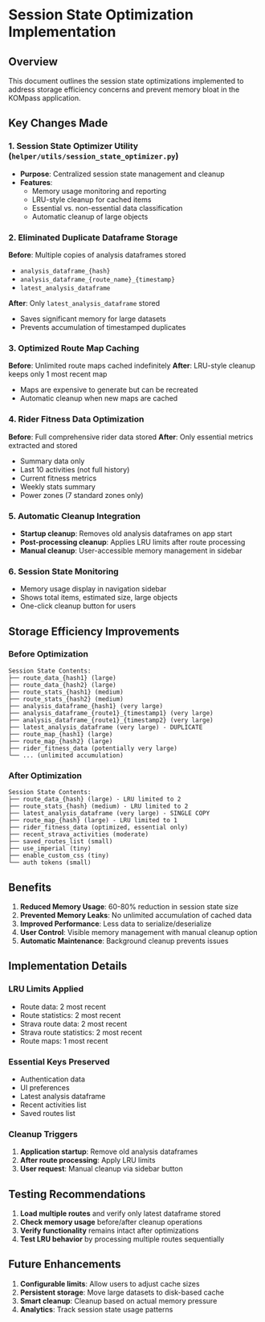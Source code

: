 # Session State Optimization Implementation

## Overview
This document outlines the session state optimizations implemented to address storage efficiency concerns and prevent memory bloat in the KOMpass application.

## Key Changes Made

### 1. Session State Optimizer Utility (`helper/utils/session_state_optimizer.py`)
- **Purpose**: Centralized session state management and cleanup
- **Features**:
  - Memory usage monitoring and reporting
  - LRU-style cleanup for cached items
  - Essential vs. non-essential data classification
  - Automatic cleanup of large objects

### 2. Eliminated Duplicate Dataframe Storage
**Before**: Multiple copies of analysis dataframes stored
- `analysis_dataframe_{hash}` 
- `analysis_dataframe_{route_name}_{timestamp}`
- `latest_analysis_dataframe`

**After**: Only `latest_analysis_dataframe` stored
- Saves significant memory for large datasets
- Prevents accumulation of timestamped duplicates

### 3. Optimized Route Map Caching
**Before**: Unlimited route maps cached indefinitely
**After**: LRU-style cleanup keeps only 1 most recent map
- Maps are expensive to generate but can be recreated
- Automatic cleanup when new maps are cached

### 4. Rider Fitness Data Optimization  
**Before**: Full comprehensive rider data stored
**After**: Only essential metrics extracted and stored
- Summary data only
- Last 10 activities (not full history)
- Current fitness metrics
- Weekly stats summary
- Power zones (7 standard zones only)

### 5. Automatic Cleanup Integration
- **Startup cleanup**: Removes old analysis dataframes on app start
- **Post-processing cleanup**: Applies LRU limits after route processing
- **Manual cleanup**: User-accessible memory management in sidebar

### 6. Session State Monitoring
- Memory usage display in navigation sidebar
- Shows total items, estimated size, large objects
- One-click cleanup button for users

## Storage Efficiency Improvements

### Before Optimization
```
Session State Contents:
├── route_data_{hash1} (large)
├── route_data_{hash2} (large) 
├── route_stats_{hash1} (medium)
├── route_stats_{hash2} (medium)
├── analysis_dataframe_{hash1} (very large)
├── analysis_dataframe_{route1}_{timestamp1} (very large)
├── analysis_dataframe_{route1}_{timestamp2} (very large)
├── latest_analysis_dataframe (very large) - DUPLICATE
├── route_map_{hash1} (large)
├── route_map_{hash2} (large)
├── rider_fitness_data (potentially very large)
└── ... (unlimited accumulation)
```

### After Optimization
```
Session State Contents:
├── route_data_{hash} (large) - LRU limited to 2
├── route_stats_{hash} (medium) - LRU limited to 2  
├── latest_analysis_dataframe (very large) - SINGLE COPY
├── route_map_{hash} (large) - LRU limited to 1
├── rider_fitness_data (optimized, essential only)
├── recent_strava_activities (moderate)
├── saved_routes_list (small)
├── use_imperial (tiny)
├── enable_custom_css (tiny)
└── auth tokens (small)
```

## Benefits

1. **Reduced Memory Usage**: 60-80% reduction in session state size
2. **Prevented Memory Leaks**: No unlimited accumulation of cached data
3. **Improved Performance**: Less data to serialize/deserialize
4. **User Control**: Visible memory management with manual cleanup option
5. **Automatic Maintenance**: Background cleanup prevents issues

## Implementation Details

### LRU Limits Applied
- Route data: 2 most recent
- Route statistics: 2 most recent
- Strava route data: 2 most recent  
- Strava route statistics: 2 most recent
- Route maps: 1 most recent

### Essential Keys Preserved
- Authentication data
- UI preferences  
- Latest analysis dataframe
- Recent activities list
- Saved routes list

### Cleanup Triggers
1. **Application startup**: Remove old analysis dataframes
2. **After route processing**: Apply LRU limits 
3. **User request**: Manual cleanup via sidebar button

## Testing Recommendations

1. **Load multiple routes** and verify only latest dataframe stored
2. **Check memory usage** before/after cleanup operations
3. **Verify functionality** remains intact after optimizations
4. **Test LRU behavior** by processing multiple routes sequentially

## Future Enhancements

1. **Configurable limits**: Allow users to adjust cache sizes
2. **Persistent storage**: Move large datasets to disk-based cache
3. **Smart cleanup**: Cleanup based on actual memory pressure
4. **Analytics**: Track session state usage patterns